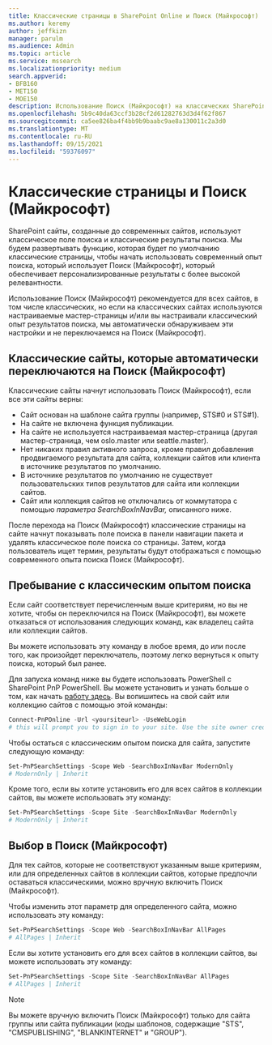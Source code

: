 ```yaml
---
title: Классические страницы в SharePoint Online и Поиск (Майкрософт)
ms.author: keremy
author: jeffkizn
manager: parulm
ms.audience: Admin
ms.topic: article
ms.service: mssearch
ms.localizationpriority: medium
search.appverid:
- BFB160
- MET150
- MOE150
description: Использование Поиск (Майкрософт) на классических SharePoint страницах
ms.openlocfilehash: 5b9c40da63ccf3b28cf2d61282763d3d4f62f867
ms.sourcegitcommit: ca5ee826ba4f4bb9b9baabc9ae8a130011c2a3d0
ms.translationtype: MT
ms.contentlocale: ru-RU
ms.lasthandoff: 09/15/2021
ms.locfileid: "59376097"
---
```

# <a name="classic-pages-and-microsoft-search"></a>Классические страницы и Поиск (Майкрософт)

SharePoint сайты, созданные до современных сайтов, используют классическое поле поиска и классические результаты поиска. Мы будем развертывать функцию, которая будет по умолчанию классические страницы, чтобы начать использовать современный опыт поиска, который использует Поиск (Майкрософт), который обеспечивает персонализированные результаты с более высокой релевантности.

Использование Поиск (Майкрософт) рекомендуется для всех сайтов, в том числе классических, но если на классических сайтах используются настраиваемые мастер-страницы и/или вы настраивали классический опыт результатов поиска, мы автоматически обнаруживаем эти настройки и не переключаемся на Поиск (Майкрософт).

## <a name="classic-sites-that-will-automatically-switch-to-microsoft-search"></a>Классические сайты, которые автоматически переключаются на Поиск (Майкрософт)

Классические сайты начнут использовать Поиск (Майкрософт), если все эти сайты верны:

* Сайт основан на шаблоне сайта группы (например, STS#0 и STS#1).
* На сайте не включена функция публикации.
* На сайте не используется настраиваемая мастер-страница (другая мастер-страница, чем oslo.master или seattle.master).
* Нет никаких правил активного запроса, кроме правил добавления продвигаемого результата для сайта, коллекции сайтов или клиента в источнике результатов по умолчанию.
* В источнике результатов по умолчанию не существует пользовательских типов результатов для сайта или коллекции сайтов.
* Сайт или коллекция сайтов не отключались от коммутатора с помощью *параметра SearchBoxInNavBar,* описанного ниже.

После перехода на Поиск (Майкрософт) классические страницы на сайте начнут показывать поле поиска в панели навигации пакета и удалять классическое поле поиска со страницы. Затем, когда пользователь ищет термин, результаты будут отображаться с помощью современного опыта поиска Поиск (Майкрософт).

## <a name="staying-with-the-classic-search-experience"></a>Пребывание с классическим опытом поиска

Если сайт соответствует перечисленным выше критериям, но вы не хотите, чтобы он переключился на Поиск (Майкрософт), вы можете отказаться от использования следующих команд, как владелец сайта или коллекции сайтов.

Вы можете использовать эту команду в любое время, до или после того, как произойдет переключатель, поэтому легко вернуться к опыту поиска, который был ранее.

Для запуска команд ниже вы будете использовать PowerShell с SharePoint PnP PowerShell. Вы можете установить и узнать больше о том, как начать [работу здесь](/powershell/sharepoint/sharepoint-pnp/sharepoint-pnp-cmdlets?view=sharepoint-ps). Вы вопишитесь на свой сайт или коллекцию сайтов с помощью этой команды:

```powershell
Connect-PnPOnline -Url <yoursiteurl> -UseWebLogin
# this will prompt you to sign in to your site. Use the site owner credentials.
```

Чтобы остаться с классическим опытом поиска для сайта, запустите следующую команду:

```powershell
Set-PnPSearchSettings -Scope Web -SearchBoxInNavBar ModernOnly
# ModernOnly | Inherit
```

Кроме того, если вы хотите установить его для всех сайтов в коллекции сайтов, вы можете использовать эту команду:

```powershell
Set-PnPSearchSettings -Scope Site -SearchBoxInNavBar ModernOnly
# ModernOnly | Inherit
```

## <a name="opting-into-microsoft-search"></a>Выбор в Поиск (Майкрософт)

Для тех сайтов, которые не соответствуют указанным выше критериям, или для определенных сайтов в коллекции сайтов, которые предпочли оставаться классическими, можно вручную включить Поиск (Майкрософт).

Чтобы изменить этот параметр для определенного сайта, можно использовать эту команду:

```powershell
Set-PnPSearchSettings -Scope Web -SearchBoxInNavBar AllPages
# AllPages | Inherit
```

Если вы хотите установить его для всех сайтов в коллекции сайтов, вы можете использовать эту команду:

```powershell
Set-PnPSearchSettings -Scope Site -SearchBoxInNavBar AllPages
# AllPages | Inherit
```

> [!NOTE]
> Вы можете вручную включить Поиск (Майкрософт) только для сайта группы или сайта публикации (коды шаблонов, содержащие "STS", "CMSPUBLISHING", "BLANKINTERNET" и "GROUP").